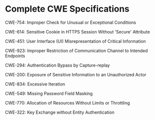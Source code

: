 

# Complete CWE Specifications

CWE-754: Improper Check for Unusual or Exceptional Conditions

CWE-614: Sensitive Cookie in HTTPS Session Without 'Secure' Attribute

CWE-451: User Interface (UI) Misrepresentation of Critical Information

CWE-923: Improper Restriction of Communication Channel to Intended Endpoints

CWE-294: Authentication Bypass by Capture-replay

CWE-200: Exposure of Sensitive Information to an Unauthorized Actor

CWE-834: Excessive Iteration

CWE-549: Missing Password Field Masking

CWE-770: Allocation of Resources Without Limits or Throttling

CWE-322: Key Exchange without Entity Authentication